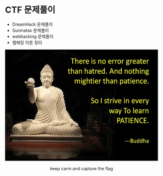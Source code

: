 # CTF 문제풀이

- DreamHack 문제풀이
- Suninatas 문제풀이
- webhacking 문제풀이
- 웹해킹 이론 정리

<p align="center">
<img src="./images/patience.jpg" width="600" >
<p align="center">keep carm and capture the flag</p>
</p>